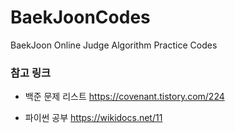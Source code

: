 # BaekJoonCodes
BaekJoon Online Judge Algorithm Practice Codes

### 참고 링크
* 백준 문제 리스트
https://covenant.tistory.com/224

* 파이썬 공부
https://wikidocs.net/11
